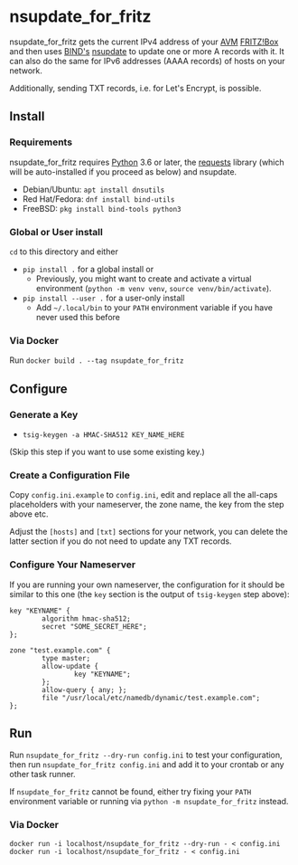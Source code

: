 # nsupdate_for_fritz
nsupdate_for_fritz gets the current IPv4 address of your [AVM](https://avm.de/) [FRITZ!Box](https://en.avm.de/products/fritzbox/)
and then uses [BIND's](https://bind.isc.org/) [nsupdate](https://bind9.readthedocs.io/en/latest/manpages.html#nsupdate-dynamic-dns-update-utility)
to update one or more A records with it. It can also do the same for IPv6 addresses (AAAA records) of hosts on your network.

Additionally, sending TXT records, i.e. for Let's Encrypt, is possible.

## Install

### Requirements
nsupdate_for_fritz requires [Python](https://www.python.org) 3.6 or later, the [requests](https://requests.readthedocs.io/)
library (which will be auto-installed if you proceed as below) and nsupdate.

* Debian/Ubuntu: `apt install dnsutils`
* Red Hat/Fedora: `dnf install bind-utils`
* FreeBSD: `pkg install bind-tools python3`

### Global or User install
`cd` to this directory and
either

* `pip install .` for a global install or
  * Previously, you might want to create and activate a virtual environment
    (`python -m venv venv`, `source venv/bin/activate`).
* `pip install --user .` for a user-only install
  * Add `~/.local/bin` to your `PATH` environment variable if you have never used this before

### Via Docker
Run `docker build . --tag nsupdate_for_fritz`

## Configure

### Generate a Key
* `tsig-keygen -a HMAC-SHA512 KEY_NAME_HERE`

(Skip this step if you want to use some existing key.)

### Create a Configuration File

Copy `config.ini.example` to `config.ini`, edit and replace all the all-caps
placeholders with your nameserver, the zone name, the key from the step above etc.

Adjust the `[hosts]` and `[txt]` sections for your network, you can delete
the latter section if you do not need to update any TXT records.

### Configure Your Nameserver

If you are running your own nameserver, the configuration for it should be similar
to this one (the `key` section is the output of `tsig-keygen` step above):

```
key "KEYNAME" {
        algorithm hmac-sha512;
        secret "SOME_SECRET_HERE";
};

zone "test.example.com" {
        type master;
        allow-update {
                key "KEYNAME";
        };
        allow-query { any; };
        file "/usr/local/etc/namedb/dynamic/test.example.com";
};
```

## Run

Run `nsupdate_for_fritz --dry-run config.ini` to test your configuration, then run
`nsupdate_for_fritz config.ini` and add it to your crontab or any other task runner.

If `nsupdate_for_fritz` cannot be found, either try fixing your `PATH` environment
variable or running via `python -m nsupdate_for_fritz` instead.

### Via Docker
```shell
docker run -i localhost/nsupdate_for_fritz --dry-run - < config.ini
docker run -i localhost/nsupdate_for_fritz - < config.ini
```